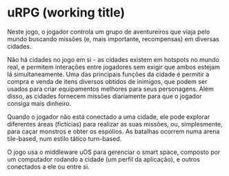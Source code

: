uRPG (working title)
====

Neste jogo, o jogador controla um grupo de aventureiros que viaja pelo mundo buscando missões (e, mais importante, recompensas) em diversas cidades.

Não há cidades no jogo em si - as cidades existem em hotspots no mundo real, e permitem interações entre jogadores sem exigir que ambos estejam lá simultaneamente. Uma das principais funções da cidade é permitir a compra e venda de itens diversos obtidos de inimigos, que podem ser usados para criar equipamentos melhores para seus personagens. Além disso, as cidades fornecem missões diariamente para que o jogador consiga mais dinheiro.

Quando o jogador não está conectado a uma cidade, ele pode explorar diferentes áreas (fictícias) para realizar as suas missões, ou, simplesmente, para caçar monstros e obter os espólios. As batalhas ocorrem numa arena tile-based, num estilo tático turn-based.

O jogo usa o middleware uOS para gerenciar o smart space, composto por um computador rodando a cidade (um perfil da aplicação), e outros conectados a ele ou entre si.
